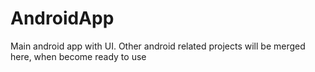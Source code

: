 # AndroidApp
Main android app with UI. Other android related projects will be merged here, when become ready to use
